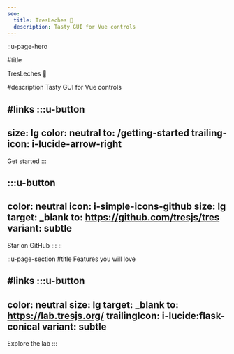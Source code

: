 ```yaml
---
seo:
  title: TresLeches 🍰
  description: Tasty GUI for Vue controls
---
```


::u-page-hero


<!-- #headline 
:::nuxt-lint
--- 
to: /getting-started
---

:::u-badge
---
variant: subtle
size: lg
icon: i-lucide-arrow-right
---
Tres v5 announcement
:::
:::
 -->

#title

<span class="text-primary-300">TresLeches 🍰</span>


#description
Tasty GUI for Vue controls

#links
  :::u-button
  ---
  size: lg
  color: neutral
  to: /getting-started
  trailing-icon: i-lucide-arrow-right
  ---
  Get started
  :::

  :::u-button
  ---
  color: neutral
  icon: i-simple-icons-github
  size: lg
  target: _blank
  to: https://github.com/tresjs/tres
  variant: subtle
  ---
  Star on GitHub
  :::
::

::u-page-section
#title
Features you will love

#links
  :::u-button
  ---
  color: neutral
  size: lg
  target: _blank
  to: https://lab.tresjs.org/
  trailingIcon: i-lucide:flask-conical
  variant: subtle
  ---
  Explore the lab
  :::

